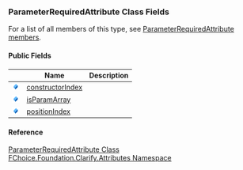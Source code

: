 ﻿### ParameterRequiredAttribute Class Fields

For a list of all members of this type, see [ParameterRequiredAttribute members](fcSDK~FChoice.Foundation.Clarify.Attributes.ParameterRequiredAttribute_members.md).

#### Public Fields

|   | Name | Description |
| --- | --- | --- |
| ![Public Field](dotnetimages/publicField.png) | [constructorIndex](fcSDK~FChoice.Foundation.Clarify.Attributes.ParameterRequiredAttribute~constructorIndex.md) |   |
| ![Public Field](dotnetimages/publicField.png) | [isParamArray](fcSDK~FChoice.Foundation.Clarify.Attributes.ParameterRequiredAttribute~isParamArray.md) |   |
| ![Public Field](dotnetimages/publicField.png) | [positionIndex](fcSDK~FChoice.Foundation.Clarify.Attributes.ParameterRequiredAttribute~positionIndex.md) |   |





#### Reference

[ParameterRequiredAttribute Class](fcSDK~FChoice.Foundation.Clarify.Attributes.ParameterRequiredAttribute.md)  
[FChoice.Foundation.Clarify.Attributes Namespace](fcSDK~FChoice.Foundation.Clarify.Attributes_namespace.md)